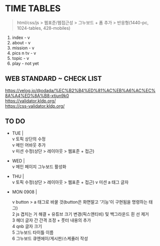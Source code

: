 # TIME TABLES

> html/css/js > 웹표준/웹접근성 > 그누보드 + 폼 추가 > 반응형(1440-pc, 1024-tables, 428-mobiles)

1. index - v
2. about - v
3. mission - v
4. pics n tv - v
5. topic - v
6. play - not yet

## WEB STANDARD ~ CHECK LIST

https://velog.io/@odada/%EC%B2%B4%ED%81%AC%EB%A6%AC%EC%8A%A4%ED%8A%B8-xtjun9k0  
https://validator.kldp.org/  
https://css-validator.kldp.org/

## TO DO

- TUE |  
  v 토픽 상단의 수정  
  v 메인 어바웃 추가  
  v 미션 수정(상단 > 레이아웃 > 웹표준 + 접근)

- WED |  
  v 메인 페이지 그누보드 활성화

- THU |  
  v 토픽 수정(상단 > 레이아웃 > 웹표준 + 접근)
  v 미션 a 태그 글자

- MON 0908 |

  v button > a 태그로 바꿀 것(button은 화면말고 '기능'이 구현됨을 명령하는 태그)  
  2 js 겹치는 거 해결 + 유튜브 크기 변경(픽스앤티비) 및 백그라운드 흰 선 제거  
  3 헤더 글자 간 간격 조정 + 풋터 내용의 추가  
  4 qnb 글자 크기  
  5 그누보드 타이틀 이름  
  6 그누보드 큐엔에이/게시판/스케쥴러 작성
